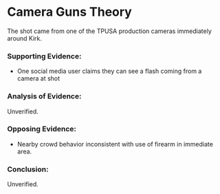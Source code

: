 # Camera Guns Theory
The shot came from one of the TPUSA production cameras immediately around Kirk.

### Supporting Evidence:
- One social media user claims they can see a flash coming from a camera at shot

### Analysis of Evidence:
Unverified.

### Opposing Evidence:
- Nearby crowd behavior inconsistent with use of firearm in immediate area.

### Conclusion:
Unverified.